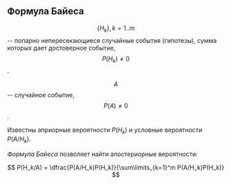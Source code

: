 ## Формула Байеса

$$\{H_k\},\,k=1..m$$ -- попарно непересекающиеся случайные события (гипотезы),
сумма которых дает достоверное событие, $$P(H_k) \neq 0$$.

$$A$$ -- случайное событие, $$P(A) \neq 0$$.

Известны априорные вероятности $P(H_k)$ и условные вероятности $P(A/H_k)$.

_Формула Байеса_ позволяет найти апостериорные вероятности:

$$
P(H_k/A) = \dfrac{P(A/H_k)P(H_k)}{\sum\limits_{k=1}^m P(A/H_k)P(H_k)}
$$

